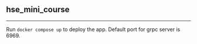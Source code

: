 ## hse_mini_course

----

Run `docker compose up` to deploy the app. Default port for grpc server is 6969.
